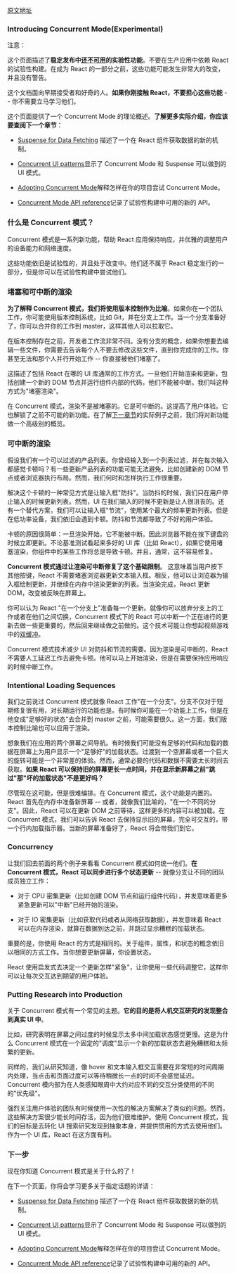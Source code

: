 [原文地址](https://reactjs.org/docs/concurrent-mode-intro.html)
### Introducing Concurrent Mode(Experimental)

注意：

这个页面描述了**稳定发布中[还不可用](https://reactjs.org/docs/concurrent-mode-adoption.html)的实验性功能**。不要在生产应用中依赖 React 的试验性构建。在成为 React 的一部分之前，这些功能可能发生非常大的改变，并且没有警告。

这个文档面向早期接受者和好奇的人。**如果你刚接触 React，不要担心这些功能** -- 你不需要立马学习他们。

这个页面提供了一个 Concurrent Mode 的理论概述。**了解更多实际介绍，你应该要查阅下一个章节**：

- [Suspense for Data Fetching](https://reactjs.org/docs/concurrent-mode-suspense.html) 描述了一个在 React 组件获取数据的新的机制。

- [Concurrent UI patterns](https://reactjs.org/docs/concurrent-mode-patterns.html)显示了 Concurrent Mode 和 Suspense 可以做到的 UI 模式。

- [Adopting Concurrent Mode](https://reactjs.org/docs/concurrent-mode-adoption.html)解释怎样在你的项目尝试 Concurrent Mode。

- [Concurrent Mode API reference](https://reactjs.org/docs/concurrent-mode-reference.html)记录了试验性构建中可用的新的 API。

### 什么是 Concurrent 模式？

Concurrent 模式是一系列新功能，帮助 React 应用保持响应，并优雅的调整用户的设备能力和网络速度。

这些功能依旧是试验性的，并且处于改变中。他们还不属于 React 稳定发行的一部分，但是你可以在试验性构建中尝试他们。

### 堵塞和可中断的渲染

**为了解释 Concurrent 模式，我们将使用版本控制作为比喻**。如果你在一个团队工作，你可能使用版本控制系统，比如 Git，并在分支上工作。当一个分支准备好了，你可以合并你的工作到 master，这样其他人可以拉取它。

在版本控制存在之前，开发者工作流非常不同。没有分支的概念，如果你想要去编辑一些文件，你需要去告诉每个人不要去修改这些文件，直到你完成你的工作。你甚至无法和那个人并行开始工作 -- 你直接被他们堵塞了。

这描述了包括 React 在哪的 UI 库通常的工作方式。一旦他们开始渲染和更新，包括创建一个新的 DOM 节点并运行组件内部的代码，他们不能被中断。我们叫这种方式为"堵塞渲染"。

在 Concurrent 模式，渲染不是被堵塞的。它是可中断的。这提高了用户体验。它也解锁了之前不可能的新功能。在了解[下一章节](https://reactjs.org/docs/concurrent-mode-patterns.html)的实际例子之前，我们将对新功能做一个高级别的概览。

### 可中断的渲染

假设我们有一个可以过滤的产品列表。你曾经输入到一个列表过滤，并在每次输入都感觉卡顿吗？有一些更新产品列表的功能可能无法避免，比如创建新的 DOM 节点或者浏览器执行布局。然而，我们何时和怎样执行工作很重要。

解决这个卡顿的一种常见方式是让输入框"防抖"。当防抖的时候，我们只在用户停止输入的时候更新列表。然而，UI 在我们输入的时候不更新是让人很沮丧的。还有一个替代方案，我们可以让输入框"节流"，使用某个最大的频率更新列表。但是在低功率设备，我们依旧会遇到卡顿。防抖和节流都导致了不好的用户体验。

卡顿的原因很简单：一旦渲染开始，它不能被中断。因此浏览器不能在按下键盘的时候立即更新。不论基准测试看起来多好的 UI 库（比如 React），如果它使用堵塞渲染，你组件中的某些工作将总是导致卡顿。并且，通常，这不容易修复。


**Concurrent 模式通过让渲染可中断修复了这个基础限制**。 这意味着当用户按下其他按键，React 不需要堵塞浏览器更新文本输入框。相反，他可以让浏览器为输入框绘制更新，并继续在内存中渲染更新的列表。当渲染完成，React 更新 DOM，改变被反映在屏幕上。

你可以认为 React "在一个分支上"准备每一个更新。就像你可以放弃分支上的工作或者在他们之间切换，Concurrent 模式下的 React 可以中断一个正在进行的更新去做一些更重要的，然后回来继续做之前做的。这个技术可能让你想起视频游戏中的[双缓冲](https://wiki.osdev.org/Double_Buffering)。

Concurrent 模式技术减少 UI 对防抖和节流的需要。因为渲染是可中断的，React 不需要人工延迟工作去避免卡顿。他可以马上开始渲染，但是在需要保持应用响应的时候中断工作。


### Intentional Loading  Sequences

我们之前说过 Concurrent 模式就像 React 工作"在一个分支"。分支不仅对于短期修复很有用，对长期运行的功能也是。有时候你可能在一个功能上工作，但是在他变成"足够好的状态"去合并到 master 之前，可能需要很久。这一方面，我们版本控制比喻也可以应用于渲染。

想象我们在应用的两个屏幕之间导航。有时候我们可能没有足够的代码和加载的数据在屏幕上为用户显示一个"足够好"的加载状态。过渡到一个空屏幕或者一个巨大的旋转可能是一个非常差的体验。然而，通常必要的代码和数据不需要太长时间去获取。**如果 React 可以保持旧的屏幕更长一点时间，并在显示新屏幕之前"跳过"那"坏的加载状态"不是更好吗？**

尽管现在这可能，但是很难编排。在 Concurrent 模式，这个功能是内置的。React 首先在内存中准备新屏幕 -- 或者，就像我们比喻的，"在一个不同的分支"。因此，React 可以在更新 DOM 之前等待，这样更多的内容可以被加载。在 Concurrent 模式，我们可以告诉 React 去保持显示旧的屏幕，完全可交互的，带一个行内加载指示器。当新的屏幕准备好了，React 将会带我们到它。

### Concurrency

让我们回去前面的两个例子来看看 Concurrent 模式如何统一他们。**在 Concurrent 模式，React 可以同步进行多个状态更新** -- 就像分支让不同的团队成员独立工作：

- 对于 CPU 密集更新（比如创建 DOM 节点和运行组件代码），并发意味着更多紧急更新可以"中断"已经开始的渲染。

- 对于 IO 密集更新（比如获取代码或者从网络获取数据），并发意味着 React 可以在内存渲染，就算在数据到达之前，并跳过显示糟糕的加载状态。

重要的是，你使用 React 的方式是相同的。关于组件，属性，和状态的概念依旧以相同的方式工作。当你想要更新屏幕，你设置状态。

React 使用启发式去决定一个更新怎样"紧急"，让你使用一些代码调整它，这样你可以让每次交互达到期望的用户体验。

### Putting Research into Production

关于 Concurrent 模式有一个常见的主题。**它的目的是将人机交互研究的发现整合到真实 UI 中**。

比如，研究表明在屏幕之间过度的时候显示太多中间加载状态感觉更慢。这是为什么 Concurrent 模式在一个固定的"调度"显示一个新的加载状态去避免糟糕和太频繁的更新。

同样的，我们从研究知道，像 hover 和文本输入框交互需要在非常短的时间周期内处理，当点击和页面过度可以等待稍微长一点的时间不会感觉延迟。Concurrent 模内部为在人类感知眼周中大约对应不同的交互分类使用的不同的"优先级"。

强烈关注用户体验的团队有时候使用一次性的解决方案解决了类似的问题。然而，这些解决方案很少能长时间存活，因为他们很难维护。使用 Concurrent 模式，我们的目标是去转化 UI 搜索研究发现到抽象本身，并提供惯用的方式去使用他们。作为一个 UI 库，React 在这方面有利。

### 下一步
现在你知道 Concurrent 模式是关于什么的了！

在下一个页面，你将会学习更多关于指定话题的详请：

- [Suspense for Data Fetching](https://reactjs.org/docs/concurrent-mode-suspense.html) 描述了一个在 React 组件获取数据的新的机制。

- [Concurrent UI patterns](https://reactjs.org/docs/concurrent-mode-patterns.html)显示了 Concurrent Mode 和 Suspense 可以做到的 UI 模式。

- [Adopting Concurrent Mode](https://reactjs.org/docs/concurrent-mode-adoption.html)解释怎样在你的项目尝试 Concurrent Mode。

- [Concurrent Mode API reference](https://reactjs.org/docs/concurrent-mode-reference.html)记录了试验性构建中可用的新的 API。



















